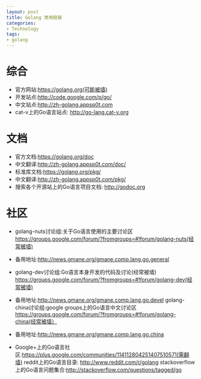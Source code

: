 ```yaml
---
layout: post
title: Golang 常用链接
categories:
- Technology
tags:
- golang
---
```


# 综合
* 官方网站:https://golang.org(可能被墙)
* 开发站点:http://code.google.com/p/go/
* 中文站点:http://zh-golang.appsp0t.com
* cat-v上的Go语言站点: http://go-lang.cat-v.org

# 文档
* 官方文档:https://golang.org/doc
*  中文翻译:http://zh-golang.appsp0t.com/doc/
* 标准库文档:https://golang.org/pkg/
* 中文翻译:http://zh-golang.appsp0t.com/pkg/
* 搜索各个开源站上的Go语言项目文档: http://godoc.org

# 社区
* golang-nuts讨论组:关于Go语言使用的主要讨论区
     https://groups.google.com/forum/?fromgroups=#!forum/golang-nuts(经常被墙)
* 备用地址:http://news.gmane.org/gmane.comp.lang.go.general
* golang-dev讨论组:Go语言本身开发的代码及讨论(经常被墙)
     https://groups.google.com/forum/?fromgroups=#!forum/golang-dev(经常被墙)
* 备用地址:http://news.gmane.org/gmane.comp.lang.go.devel
     golang-china讨论组:google groups上的Go语言中文讨论区
     https://groups.google.com/forum/?fromgroups=#!forum/golang-china(经常被墙）
* 备用地址:http://news.gmane.org/gmane.comp.lang.go.china

* Google+上的Go语言社区:https://plus.google.com/communities/114112804251407510571(需翻墙)
     reddit上的Go语言目录: http://www.reddit.com/r/golang
     stackoverflow上的Go语言问题集合:http://stackoverflow.com/questions/tagged/go